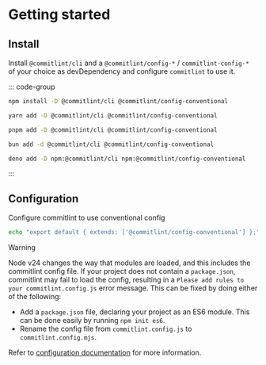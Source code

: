 # Getting started

## Install

Install `@commitlint/cli` and a `@commitlint/config-*` / `commitlint-config-*` of your choice as devDependency and configure `commitlint` to use it.

::: code-group

```sh [npm]
npm install -D @commitlint/cli @commitlint/config-conventional
```

```sh [yarn]
yarn add -D @commitlint/cli @commitlint/config-conventional
```

```sh [pnpm]
pnpm add -D @commitlint/cli @commitlint/config-conventional
```

```sh [bun]
bun add -d @commitlint/cli @commitlint/config-conventional
```

```sh [deno]
deno add -D npm:@commitlint/cli npm:@commitlint/config-conventional
```

:::

## Configuration

Configure commitlint to use conventional config

```sh
echo "export default { extends: ['@commitlint/config-conventional'] };" > commitlint.config.js
```

> [!WARNING]
> Node v24 changes the way that modules are loaded, and this includes the commitlint config file. If your project does not contain a `package.json`, commitlint may fail to load the config, resulting in a `Please add rules to your commitlint.config.js` error message. This can be fixed by doing either of the following:
>
> - Add a `package.json` file, declaring your project as an ES6 module. This can be done easily by running `npm init es6`.
> - Rename the config file from `commitlint.config.js` to `commitlint.config.mjs`.

Refer to [configuration documentation](/reference/configuration) for more information.
